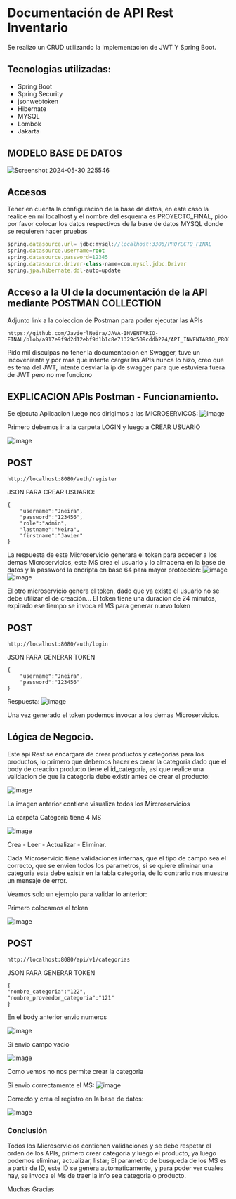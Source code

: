 
# Documentación de API Rest Inventario

Se realizo un CRUD utilizando la implementacion de JWT Y Spring Boot.

## Tecnologias utilizadas:
* Spring Boot 
* Spring Security
* jsonwebtoken
* Hibernate
* MYSQL
* Lombok
* Jakarta

## MODELO BASE DE DATOS
![Screenshot 2024-05-30 225546](https://github.com/JavierlNeira/JAVA-INVENTARIO-FINAL/assets/114690233/f895cb6b-0664-495c-bdec-0519d44d6f84)
## Accesos
Tener en cuenta la configuracion de la base de datos, en este caso la realice en mi localhost y el nombre del esquema es PROYECTO_FINAL, pido por favor colocar los datos respectivos de la base de datos MYSQL donde se requieren hacer pruebas

```javascript
spring.datasource.url= jdbc:mysql://localhost:3306/PROYECTO_FINAL
spring.datasource.username=root
spring.datasource.password=12345
spring.datasource.driver-class-name=com.mysql.jdbc.Driver
spring.jpa.hibernate.ddl-auto=update

```

## Acceso a la UI de la documentación de la API mediante POSTMAN COLLECTION 

Adjunto link a la coleccion de Postman para poder ejecutar las APIs
```
https://github.com/JavierlNeira/JAVA-INVENTARIO-FINAL/blob/a917e9f9d2d12ebf9d1b1c8e71329c509cddb224/API_INVENTARIO_PRODUCTOS.postman_collection.json
```
Pido mil disculpas no tener la documentacion en Swagger, tuve un incoveniente y por mas que intente cargar las APIs nunca lo hizo, creo que es tema del JWT, intente desviar la ip de swagger para que estuviera fuera de JWT pero no me funciono

## EXPLICACION APIs Postman - Funcionamiento.
Se ejecuta Aplicacion luego nos dirigimos a las MICROSERVICOS:
![image](https://github.com/JavierlNeira/JAVA-INVENTARIO-FINAL/assets/114690233/7efd7819-9ffd-4fbc-b658-0a3318475aa4)

Primero debemos ir a la carpeta LOGIN y luego a CREAR USUARIO

![image](https://github.com/JavierlNeira/JAVA-INVENTARIO-FINAL/assets/114690233/7b6ef2b9-c9db-4d98-97b5-883eeaa30b30)

## POST
```
http://localhost:8080/auth/register
```
JSON PARA CREAR USUARIO:
```
{
    "username":"Jneira",
    "password":"123456",
    "role":"admin",
    "lastname":"Neira",
    "firstname":"Javier"
}
```
La respuesta de este Microservicio generara el token para acceder a los demas Microservicios, este MS crea el usuario  y lo almacena en la base de datos y la password la encripta en base 64 para mayor proteccion:
![image](https://github.com/JavierlNeira/JAVA-INVENTARIO-FINAL/assets/114690233/03863430-6faa-4e6a-a1c0-504da139066b)
![image](https://github.com/JavierlNeira/JAVA-INVENTARIO-FINAL/assets/114690233/c9aaf707-642f-42e5-9622-d40c2288346e)

El otro microservicio genera el token, dado que ya existe el usuario no se debe utilizar el de creación... El token tiene una duracion de 24 minutos, expirado ese tiempo se invoca el MS para generar nuevo token

## POST
```
http://localhost:8080/auth/login
```
JSON PARA GENERAR TOKEN 
```
{
    "username":"Jneira",
    "password":"123456"
}
```
Respuesta:
![image](https://github.com/JavierlNeira/JAVA-INVENTARIO-FINAL/assets/114690233/4791b9bf-6153-4c03-931f-c0fd25d49be8)


Una vez generado el token podemos invocar a los demas Microservicios.

## Lógica de Negocio.

Este api Rest se encargara de crear productos y categorias para los productos, lo primero que debemos hacer es crear la categoria dado que el body de creacion producto tiene el id_categoria, asi que realice una validacion de que la categoria debe existir antes de crear el producto:

![image](https://github.com/JavierlNeira/JAVA-INVENTARIO-FINAL/assets/114690233/a651f5a8-daa2-430e-b174-28f2f6261d10)

La imagen anterior contiene visualiza todos los Mircroservicios

La carpeta Categoria tiene 4 MS

![image](https://github.com/JavierlNeira/JAVA-INVENTARIO-FINAL/assets/114690233/4c103aa2-fe78-4e22-830a-e7e1d5c29273)

Crea - Leer - Actualizar - Eliminar.

Cada Microservicio tiene validaciones internas, que el tipo de campo sea el correcto, que se envien todos los parametros, si se quiere eliminar una categoria esta debe existir en la tabla categoria, de lo contrario nos muestre un mensaje de error.

Veamos solo un ejemplo para validar lo anterior:

Primero colocamos el token

![image](https://github.com/JavierlNeira/JAVA-INVENTARIO-FINAL/assets/114690233/08d5388e-cd97-4b76-95a0-84bbdf073ef2)

## POST
```
http://localhost:8080/api/v1/categorias
```
JSON PARA GENERAR TOKEN 
```
{
"nombre_categoria":"122",
"nombre_proveedor_categoria":"121"
}
```
En el body anterior envio numeros

![image](https://github.com/JavierlNeira/JAVA-INVENTARIO-FINAL/assets/114690233/a69a8965-1ba5-4a4c-98c1-0da8a8e58ec6)

Si envio campo vacio

![image](https://github.com/JavierlNeira/JAVA-INVENTARIO-FINAL/assets/114690233/ba70ab94-29a7-403a-a8f3-6ce83549a52a)

Como vemos no nos permite crear la categoria

Si envio correctamente el MS:
![image](https://github.com/JavierlNeira/JAVA-INVENTARIO-FINAL/assets/114690233/b6171a57-86a4-4980-a877-0a0913eb5c8b)

Correcto y crea el registro en la base de datos:

![image](https://github.com/JavierlNeira/JAVA-INVENTARIO-FINAL/assets/114690233/8a2a49e0-c00c-4b4b-ae71-f058af1854a4)

### Conclusión

Todos los Microservicios contienen validaciones y se debe respetar el orden de los APIs, primero crear categoria y luego el producto, ya luego podemos eliminar, actualizar, listar; El parametro de busqueda de los MS es a partir de ID, este ID se genera automaticamente, y para poder ver cuales hay, se invoca el Ms de traer la info sea categoria o producto.

Muchas Gracias



